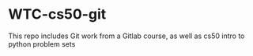 # WTC-cs50-git
This repo includes Git work from a Gitlab course, as well as cs50 intro to python problem sets
